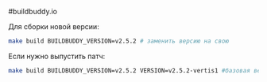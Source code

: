 #buildbuddy.io

Для сборки новой версии:
```bash
make build BUILDBUDDY_VERSION=v2.5.2 # заменить версию на свою
```

Если нужно выпустить патч:
```bash
make build BUILDBUDDY_VERSION=v2.5.2 VERSION=v2.5.2-vertis1 #базовая версия и наша версия
```